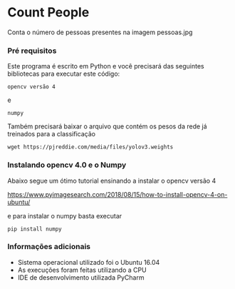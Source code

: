 # Count People

Conta o número de pessoas presentes na imagem pessoas.jpg

### Pré requisitos
Este programa é escrito em Python e você precisará das seguintes bibliotecas para executar este código:

```
opencv versão 4
```
e

```
numpy
```
Também precisará baixar o arquivo que contém os pesos da rede já treinados para
a classificação

```
wget https://pjreddie.com/media/files/yolov3.weights
```
### Instalando opencv 4.0 e o Numpy
Abaixo segue um ótimo tutorial ensinando a instalar o opencv versão 4

<https://www.pyimagesearch.com/2018/08/15/how-to-install-opencv-4-on-ubuntu/>

e para instalar o numpy basta executar
```
pip install numpy
```
### Informações adicionais
* Sistema operacional utilizado foi o Ubuntu 16.04
* As execuções foram feitas utilizando a CPU
* IDE de desenvolvimento utilizada PyCharm
